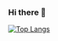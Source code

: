 ### Hi there 👋
[![Top Langs](https://github-readme-stats.vercel.app/api/top-langs/?username=ErodeesFleurs)](https://github.com/ErodeesFleurs/github-readme-stats)
<!--
**ErodeesFleurs/ErodeesFleurs** is a ✨ _special_ ✨ repository because its `README.md` (this file) appears on your GitHub profile.

Here are some ideas to get you started:

- 🔭 I’m currently working on ...
- 🌱 I’m currently learning ...
- 👯 I’m looking to collaborate on ...
- 🤔 I’m looking for help with ...
- 💬 Ask me about ...
- 📫 How to reach me: ...
- 😄 Pronouns: ...
- ⚡ Fun fact: ...
-->

